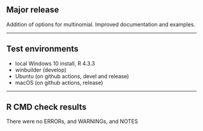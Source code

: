 ## Major release

Addition of options for multinomial. Improved documentation and examples.

----

## Test environments

* local Windows 10 install, R 4.3.3
* winbuilder (develop)
* Ubuntu (on github actions, devel and release)
* macOS (on github actions, release)

----

## R CMD check results

There were no ERRORs, and WARNINGs, and NOTES

